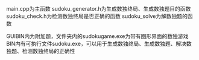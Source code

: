 main.cpp为主函数
sudoku_generator.h为生成数独终局、生成数独题目的函数
sudoku_check.h为检测数独终局是否正确的函数
sudoku_solve为解数独题的函数

GUIBIN内为附加题，文件夹内的sudokugame.exe为带有图形界面的数独游戏
BIN内有可执行文件sudoku.exe，可以用于生成数独终局、生成数独题、解决数独题、检测数独终局的正确性
